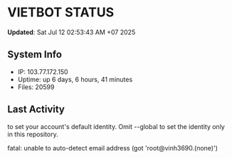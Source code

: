 # VIETBOT STATUS
**Updated**: Sat Jul 12 02:53:43 AM +07 2025

## System Info
- IP: 103.77.172.150
- Uptime: up 6 days, 6 hours, 41 minutes
- Files: 20599

## Last Activity

to set your account's default identity.
Omit --global to set the identity only in this repository.

fatal: unable to auto-detect email address (got 'root@vinh3690.(none)')
